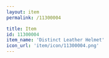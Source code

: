 ```yaml
---
layout: item
permalink: /11300004

title: Item
id: 11300004
item_name: 'Distinct Leather Helmet'
icon_url: 'item/icon/11300004.png'
---
```

